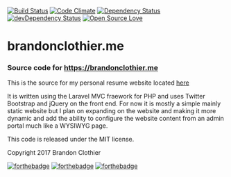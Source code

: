 [![Build Status](https://travis-ci.org/brandon14/brandonclothier.me.svg?branch=master)](https://travis-ci.org/brandon14/brandonclothier.me) [![Code Climate](https://codeclimate.com/github/brandon14/brandonclothier.me.svg)](https://codeclimate.com/github/brandon14/brandonclothier.me) [![Dependency Status](https://david-dm.org/brandon14/brandonclothier.me.svg)](https://david-dm.org/brandon14/brandonclothier.me) [![devDependency Status](https://david-dm.org/brandon14/brandonclothier.me/dev-status.svg)](https://david-dm.org/brandon14/brandonclothier.me#info=devDependencies) [![Open Source Love](https://badges.frapsoft.com/os/mit/mit.svg?v=102)](https://github.com/ellerbrock/open-source-badge/)
# brandonclothier.me
### Source code for https://brandonclothier.me

This is the source for my personal resume website located [here](https://brandonclothier.me)

It is written using the Laravel MVC fraework for PHP and uses Twitter
Bootstrap and jQuery on the front end. For now it is mostly a simple
mainly static website but I plan on expanding on the website and making
it more dynamic and add the ability to configure the website content from
an admin portal much like a WYSIWYG page.

This code is released under the MIT license.

Copyright 2017 Brandon Clothier

[![forthebadge](http://forthebadge.com/badges/built-by-developers.svg)](http://forthebadge.com) [![forthebadge](http://forthebadge.com/badges/certified-steve-bruhle.svg)](http://forthebadge.com) 
[![forthebadge](http://forthebadge.com/badges/powered-by-electricity.svg)](http://forthebadge.com)
